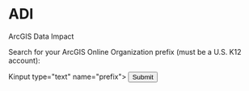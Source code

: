 # ADI
ArcGIS Data Impact

Search for your ArcGIS Online Organization prefix (must be a U.S. K12 account):
<form>
Kinput type="text" name="prefix">
<input type="Submit">
</form>

 
